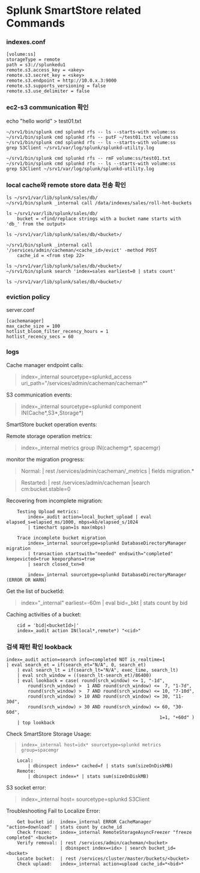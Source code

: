 # Splunk SmartStore related Commands 


### indexes.conf

```
[volume:ss]
storageType = remote
path = s3://splunkedu1
remote.s3.access_key = <akey>
remote.s3.secret_key = <skey>
remote.s3.endpoint = http://10.0.x.3:9000
remote.s3.supports_versioning = false
remote.s3.use_delimiter = false
```

### ec2-s3 communication 확인 

echo "hello world" > test01.txt

```
~/srv1/bin/splunk cmd splunkd rfs -- ls --starts-with volume:ss
~/srv1/bin/splunk cmd splunkd rfs -- putF ~/test01.txt volume:ss
~/srv1/bin/splunk cmd splunkd rfs -- ls --starts-with volume:ss
grep S3Client ~/srv1/var/log/splunk/splunkd-utility.log

~/srv1/bin/splunk cmd splunkd rfs -- rmF volume:ss/test01.txt
~/srv1/bin/splunk cmd splunkd rfs -- ls --starts-with volume:ss
grep S3Client ~/srv1/var/log/splunk/splunkd-utility.log
```

### local cache와 remote store data 전송 확인
```
ls ~/srv1/var/lib/splunk/sales/db/
~/srv1/bin/splunk _internal call /data/indexes/sales/roll-hot-buckets

ls ~/srv1/var/lib/splunk/sales/db/
    bucket = <find/replace strings with a bucket name starts with 'db_' from the output>
    
ls ~/srv1/var/lib/splunk/sales/db/<bucket>/

~/srv1/bin/splunk _internal call '/services/admin/cacheman/<cache_id>/evict' -method POST
    cache_id = <from step 22>

ls ~/srv1/var/lib/splunk/sales/db/<bucket>/
~/srv1/bin/splunk search 'index=sales earliest=0 | stats count'

ls ~/srv1/var/lib/splunk/sales/db/<bucket>/
```



### eviction policy 

server.conf
```
[cachemanager]
max_cache_size = 100
hotlist_bloom_filter_recency_hours = 1
hotlist_recency_secs = 60
```


### logs 

Cache manager endpoint calls:
>    index=_internal sourcetype=splunkd_access uri_path="/services/admin/cacheman/cacheman*"

S3 communication events:
>    index=_internal sourcetype=splunkd component IN(Cache*,S3*,Storage*)

SmartStore bucket operation events:
     
    
Remote storage operation metrics:
>    index=_internal metrics group IN(cachemgr*, spacemgr)

monitor the migration progress:
>   Normal:
>        | rest /services/admin/cacheman/_metrics | fields migration.*

>    Restarted:
>        | rest /services/admin/cacheman |search cm:bucket.stable=0

Recovering from incomplete migration:
```
    Testing Upload metrics:
        index=_audit action=local_bucket_upload | eval elapsed_s=elapsed_ms/1000, mbps=kb/elapsed_s/1024
        | timechart span=1s max(mbps)

    Trace incomplete bucket migration
        index=_internal sourcetype=splunkd DatabaseDirectoryManager migration
        | transaction startswith="needed" endswith="completed" keepevicted=true keeporphans=true
        | search closed_txn=0
        
        index=_internal sourcetype=splunkd DatabaseDirectoryManager (ERROR OR WARN)
```

Get the list of bucketId:
>    index="_internal" earliest=-60m | eval bid=_bkt | stats count by bid

Caching activities of a bucket:
```
    cid = 'bid|<bucketId>|'
    index=_audit action IN(local*,remote*) "<cid>"
```  


### 검색 패턴 확인 lookback 
```
index=_audit action=search info=completed NOT is_realtime=1 
| eval search_et = if(search_et="N/A", 0, search_et) 
    | eval search_lt = if(search_lt="N/A", exec_time, search_lt) 
    | eval srch_window = ((search_lt-search_et)/86400) 
    | eval lookback = case( round(srch_window) <= 1, "-1d",
        round(srch_window) >  1 AND round(srch_window) <=  7, "1-7d",
        round(srch_window) >  7 AND round(srch_window) <= 10, "7-10d",
        round(srch_window) > 10 AND round(srch_window) <= 30, "11-30d",
        round(srch_window) > 30 AND round(srch_window) <= 60, "30-60d",
                                                         1=1, "+60d" ) 
    | top lookback

```

Check SmartStore Storage Usage:
>     index=_internal host=idx* sourcetype=splunkd metrics group=spacemgr

```    
    Local:
        | dbinspect index=* cached=f | stats sum(sizeOnDiskMB)
    Remote:
        | dbinspect index=* | stats sum(sizeOnDiskMB)
```
S3 socket error:
>    index=_internal host=<idx> sourcetype=splunkd S3Client
    
Troubleshooting Fail to Localize Error:
```
    Get bucket id:  index=_internal ERROR CacheManager "action=download" | stats count by cache_id
    Check frozen:   index=_internal RemoteStorageAsyncFreezer "freeze completed" <bucket>
    Verify removal: | rest /services/admin/cacheman/<bucket>
                    | dbinspect index=<idx> | search bucket_id=<bucket>
    Locate bucket:  | rest /services/cluster/master/buckets/<bucket>
    Check uplaad:   index=_internal action=upload cache_id=*<bid>*
```
